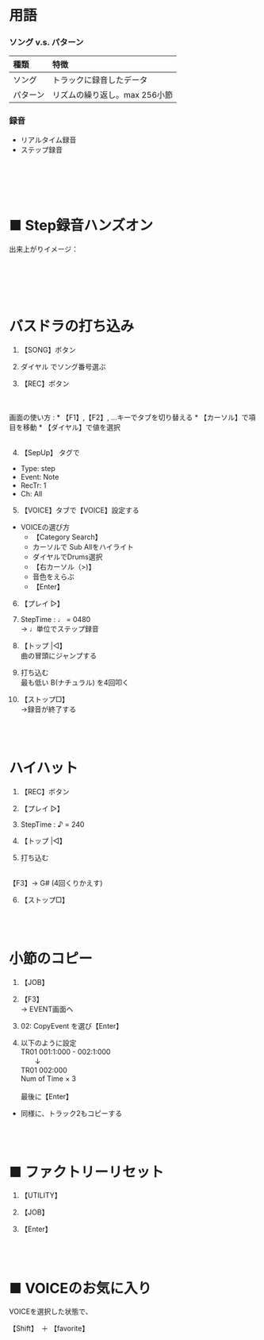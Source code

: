 # 用語

### ソング v.s. パターン
|種類| 特徴 |
| :-- | :-- |
|ソング|トラックに録音したデータ| 
|パターン|リズムの繰り返し。max 256小節|

### 録音
 * リアルタイム録音
 * ステップ録音
<br>
<br>
<br>
<br>


# ■ Step録音ハンズオン
出来上がりイメージ：
<br>
<br>
<br>
<br>
<br>
<br>


# バスドラの打ち込み

1. 【SONG】ボタン

2. ダイヤル でソング番号選ぶ

3. 【REC】ボタン
<br>
<br>
画面の使い方 : 
    * 【F1】,【F2】, ...キーでタブを切り替える
    * 【カーソル】で項目を移動
    * 【ダイヤル】で値を選択
<br>
<br>

4. 【SepUp】 タグで
* Type: step
* Event: Note
* RecTr: 1
* Ch: All

5. 【VOICE】タブで【VOICE】設定する

* VOICEの選び方
    * 【Category Search】
    * カーソルで Sub Allをハイライト
    * ダイヤルでDrums選択
    * 【右カーソル（>)】
    * 音色をえらぶ
    * 【Enter】

6. 【プレイ ▷】

7.  StepTime : ♩ = 0480
<br> → ♩単位でステップ録音

8. 【トップ |◁】
<br>曲の冒頭にジャンプする

9. 打ち込む
<br>最も低い B(ナチュラル) を4回叩く

10. 【ストップ□】
<br>→録音が終了する

<br>
<br>


# ハイハット

1. 【REC】ボタン

2. 【プレイ ▷】

3. StepTime :  ♪ = 240

4. 【トップ |◁】

5. 打ち込む
<br>
【F3】→ G#  (4回くりかえす)

6. 【ストップ□】

<br>
<br>

# 小節のコピー

1. 【JOB】

2. 【F3】 
<br> → EVENT画面へ

3. 02: CopyEvent を選び【Enter】

4. 以下のように設定
    <br>TR01 001:1:000 - 002:1:000
    <br> 　　↓
    <br>TR01 002:000
    <br> Num of Time × 3
    <br>
    <br>最後に【Enter】

 *  同様に、トラック2もコピーする

<br>
<br>

# ■ ファクトリーリセット

1. 【UTILITY】

1. 【JOB】

1. 【Enter】

<br>
<br>


# ■ VOICEのお気に入り

 VOICEを選択した状態で、
 
 【Shift】　＋ 【favorite】 

<br>
<br>



